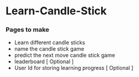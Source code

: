 # Learn-Candle-Stick

### Pages to make
- Learn different candle sticks
- name the candle stick game
- predict the next move candle stick game
- leaderboard [ Optional ]
- User Id for storing learning progress [ Optional ]

